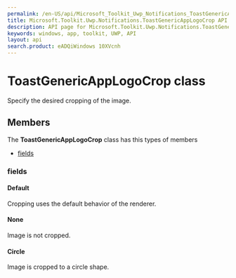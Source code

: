 ```yaml
---
permalink: /en-US/api/Microsoft_Toolkit_Uwp_Notifications_ToastGenericAppLogoCrop.htm
title: Microsoft.Toolkit.Uwp.Notifications.ToastGenericAppLogoCrop API 
description: API page for Microsoft.Toolkit.Uwp.Notifications.ToastGenericAppLogoCrop
keywords: windows, app, toolkit, UWP, API
layout: api
search.product: eADQiWindows 10XVcnh
---
```



# ToastGenericAppLogoCrop class

Specify the desired cropping of the image.

## Members

The **ToastGenericAppLogoCrop** class has this types of members

* [fields](#fields)

### fields

#### Default

Cropping uses the default behavior of the renderer.



#### None

Image is not cropped.



#### Circle

Image is cropped to a circle shape.


